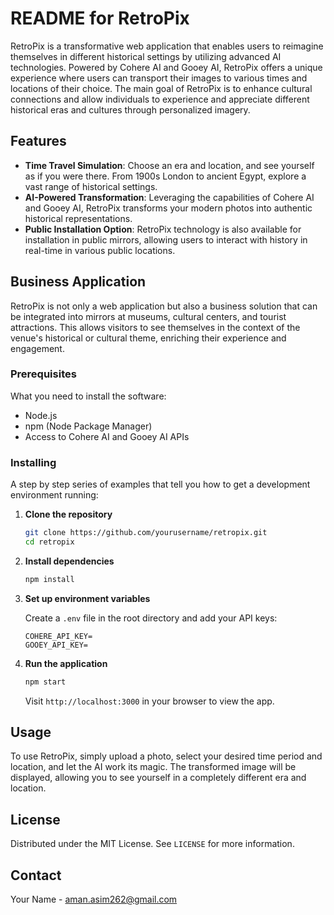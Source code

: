 # README for RetroPix

RetroPix is a transformative web application that enables users to reimagine themselves in different historical settings by utilizing advanced AI technologies. Powered by Cohere AI and Gooey AI, RetroPix offers a unique experience where users can transport their images to various times and locations of their choice. The main goal of RetroPix is to enhance cultural connections and allow individuals to experience and appreciate different historical eras and cultures through personalized imagery.

## Features

- **Time Travel Simulation**: Choose an era and location, and see yourself as if you were there. From 1900s London to ancient Egypt, explore a vast range of historical settings.
- **AI-Powered Transformation**: Leveraging the capabilities of Cohere AI and Gooey AI, RetroPix transforms your modern photos into authentic historical representations.
- **Public Installation Option**: RetroPix technology is also available for installation in public mirrors, allowing users to interact with history in real-time in various public locations.

## Business Application

RetroPix is not only a web application but also a business solution that can be integrated into mirrors at museums, cultural centers, and tourist attractions. This allows visitors to see themselves in the context of the venue's historical or cultural theme, enriching their experience and engagement.


### Prerequisites

What you need to install the software:

- Node.js
- npm (Node Package Manager)
- Access to Cohere AI and Gooey AI APIs

### Installing

A step by step series of examples that tell you how to get a development environment running:

1. **Clone the repository**

   ```bash
   git clone https://github.com/yourusername/retropix.git
   cd retropix
   ```

2. **Install dependencies**

   ```bash
   npm install
   ```

3. **Set up environment variables**

   Create a `.env` file in the root directory and add your API keys:

   ```
   COHERE_API_KEY=
   GOOEY_API_KEY=
   ```

4. **Run the application**

   ```bash
   npm start
   ```

   Visit `http://localhost:3000` in your browser to view the app.

## Usage

To use RetroPix, simply upload a photo, select your desired time period and location, and let the AI work its magic. The transformed image will be displayed, allowing you to see yourself in a completely different era and location.

## License

Distributed under the MIT License. See `LICENSE` for more information.

## Contact

Your Name - aman.asim262@gmail.com
